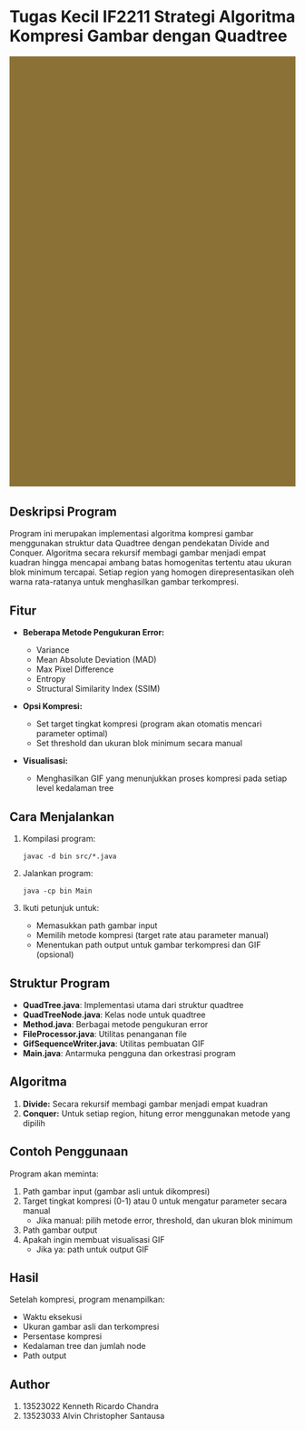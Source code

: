 # Tugas Kecil IF2211 Strategi Algoritma	Kompresi Gambar dengan Quadtree

![Ilustrasi Quadtree](./test/output/rot.gif)

## Deskripsi Program

Program ini merupakan implementasi algoritma kompresi gambar menggunakan struktur data Quadtree dengan pendekatan Divide and Conquer. Algoritma secara rekursif membagi gambar menjadi empat kuadran hingga mencapai ambang batas homogenitas tertentu atau ukuran blok minimum tercapai. Setiap region yang homogen direpresentasikan oleh warna rata-ratanya untuk menghasilkan gambar terkompresi.

## Fitur

- **Beberapa Metode Pengukuran Error:**
  - Variance
  - Mean Absolute Deviation (MAD)
  - Max Pixel Difference
  - Entropy
  - Structural Similarity Index (SSIM)

- **Opsi Kompresi:**
  - Set target tingkat kompresi (program akan otomatis mencari parameter optimal)
  - Set threshold dan ukuran blok minimum secara manual

- **Visualisasi:**
  - Menghasilkan GIF yang menunjukkan proses kompresi pada setiap level kedalaman tree

## Cara Menjalankan

1. Kompilasi program:
   ```
   javac -d bin src/*.java
   ```

2. Jalankan program:
   ```
   java -cp bin Main
   ```

3. Ikuti petunjuk untuk:
   - Memasukkan path gambar input
   - Memilih metode kompresi (target rate atau parameter manual)
   - Menentukan path output untuk gambar terkompresi dan GIF (opsional)

## Struktur Program

- **QuadTree.java**: Implementasi utama dari struktur quadtree
- **QuadTreeNode.java**: Kelas node untuk quadtree
- **Method.java**: Berbagai metode pengukuran error
- **FileProcessor.java**: Utilitas penanganan file
- **GifSequenceWriter.java**: Utilitas pembuatan GIF
- **Main.java**: Antarmuka pengguna dan orkestrasi program

## Algoritma

1. **Divide:** Secara rekursif membagi gambar menjadi empat kuadran
2. **Conquer:** Untuk setiap region, hitung error menggunakan metode yang dipilih

## Contoh Penggunaan

Program akan meminta:
1. Path gambar input (gambar asli untuk dikompresi)
2. Target tingkat kompresi (0-1) atau 0 untuk mengatur parameter secara manual
   - Jika manual: pilih metode error, threshold, dan ukuran blok minimum
3. Path gambar output
4. Apakah ingin membuat visualisasi GIF
   - Jika ya: path untuk output GIF

## Hasil

Setelah kompresi, program menampilkan:
- Waktu eksekusi
- Ukuran gambar asli dan terkompresi
- Persentase kompresi
- Kedalaman tree dan jumlah node
- Path output

## Author
1. 13523022 Kenneth Ricardo Chandra
2. 13523033 Alvin Christopher Santausa